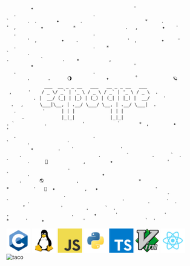 ```
         ✦                                     '
　 .　　　　　　　　　　　　　　　　　.
`　　　　.　.      ⠀✦ 　     .                       *     .
'　,         ✦ 　　　　　　*　　　　　　　　　　　. 　,         ✦    '
　 .　　　　　　　　　　　　　　　　　.
      　'　,         ✦ 　　.　          　 　  '　,         ✦     '
　 .　　　　　　　　　　　　　　　　　.    ☀️
`　　　　.　
.　　　　　　　`       . 　　✦⠀　   　　　,
         ✦                                     '
　 .　　　　　　　　　　　　　　　　　.
 　　　　.　　　　.　　　⠀🌖           　✦ 　       ˚             🪐
              ___  __ _ _ __   ___   __ _ _ __   ___
 ,      '    / _ \/ _` | '_ \ / _ \ / _` | '_ \ / _ \  .  
          . |  __/ (_| | |_) | (_) | (_| | |_) |  __/     '
　. 　,      \___|\__, | .__/ \___/ \__, | .__/ \___|  .      
 　. 　       '      | | |             | | |
    　. 　           |_|_|             |_|_|
. `           .             '            `       *　,         ✦       '
　 .　　　　　　　　　　　　　　　　　.
`　　　　.　            '
         ✦         .    '                 '
　   .　　　　　　　　　　　　　　　　　.        　ﾟ　　　　　.      `  .
`　　　　.　    🚀             ,         ✦                    '
　 　　　　　　　　　　　　.                
`　　　　.　                         ✦
　   .⠀　　  🌎⠀‍ ⠀‍⠀‍⠀‍⠀‍⠀‍⠀‍⠀‍⠀,                      *
*         '   🌠  ✦⠀　   　　　,   ✦                     '
　　                　.                                    　ﾟ
`　　　　.　                               　ﾟ　　　　　.      `  .
　　 　˚　　　　　　　　ﾟ　　　　　.      `  .
.                       . 　　   ✦⠀　    '                 '
*      '     ✦⠀             '                      `  '
```

<p align="left">
  <img src="https://raw.githubusercontent.com/github/explore/f3e22f0dca2be955676bc70d6214b95b13354ee8/topics/c/c.png" alt="c" width="64" height="64"/>
  <img src="https://raw.githubusercontent.com/github/explore/80688e429a7d4ef2fca1e82350fe8e3517d3494d/topics/linux/linux.png" class="rounded mr-3" width="64" height="64" alt="linux">
  <img src="https://raw.githubusercontent.com/github/explore/80688e429a7d4ef2fca1e82350fe8e3517d3494d/topics/javascript/javascript.png" alt="javascript" width="64" height="64"/>
  <img src="https://raw.githubusercontent.com/github/explore/80688e429a7d4ef2fca1e82350fe8e3517d3494d/topics/python/python.png" alt="python" width="64" height="64"/>
  <img src="https://raw.githubusercontent.com/github/explore/80688e429a7d4ef2fca1e82350fe8e3517d3494d/topics/typescript/typescript.png" alt="typescript" width="64" height="64"/>
  <img src="https://raw.githubusercontent.com/github/explore/80688e429a7d4ef2fca1e82350fe8e3517d3494d/topics/vim/vim.png" class="rounded mr-3" width="64" height="64" alt="vim">
  <img src="https://raw.githubusercontent.com/github/explore/80688e429a7d4ef2fca1e82350fe8e3517d3494d/topics/react/react.png" class="rounded mr-3" width="64" height="64" alt="react">
  <img src="https://eqpoqpe.github.io/projects/taco/images/taco-logo.png" class="rounded mr-3" width="64" alt="taco">
</p>

